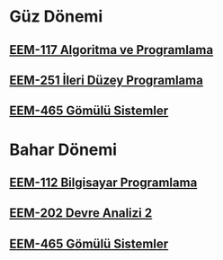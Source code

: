 
# Güz Dönemi
## [EEM-117 Algoritma ve Programlama](eem117/README.md)

## [EEM-251 İleri Düzey Programlama](eem251/README.md)

## [EEM-465 Gömülü Sistemler](eem465/README.md)

# Bahar Dönemi

## [EEM-112 Bilgisayar Programlama](eem112/README.md)

## [EEM-202 Devre Analizi 2](eem202/README.md)

## [EEM-465 Gömülü Sistemler](eem465/README.md)





